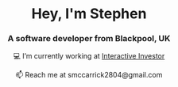 <h1 align="center">Hey, I'm Stephen</h1>
<h3 align="center">A software developer from Blackpool, UK</h3>

<p align="center"> 💻  I’m currently working at <a href="www.ii.co.uk">Interactive Investor</a></p>

<p align="center"> 📫  Reach me at smccarrick2804@gmail.com </p>



